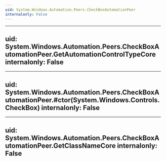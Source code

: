 ```yaml
---
uid: System.Windows.Automation.Peers.CheckBoxAutomationPeer
internalonly: False
---
```


---
uid: System.Windows.Automation.Peers.CheckBoxAutomationPeer.GetAutomationControlTypeCore
internalonly: False
---

---
uid: System.Windows.Automation.Peers.CheckBoxAutomationPeer.#ctor(System.Windows.Controls.CheckBox)
internalonly: False
---

---
uid: System.Windows.Automation.Peers.CheckBoxAutomationPeer.GetClassNameCore
internalonly: False
---
